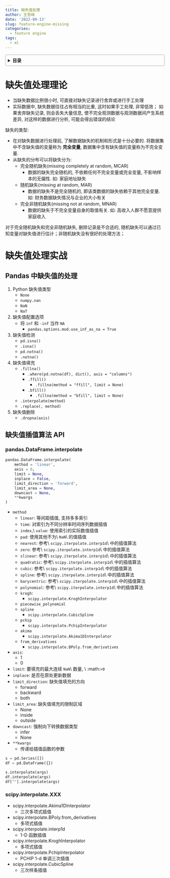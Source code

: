 ```yaml
---
title: 缺失值处理
author: 王哲峰
date: '2022-09-13'
slug: feature-engine-missing
categories:
  - feature engine
tags:
  - ml
---
```


<style>
details {
    border: 1px solid #aaa;
    border-radius: 4px;
    padding: .5em .5em 0;
}
summary {
    font-weight: bold;
    margin: -.5em -.5em 0;
    padding: .5em;
}
details[open] {
    padding: .5em;
}
details[open] summary {
    border-bottom: 1px solid #aaa;
    margin-bottom: .5em;
}
</style>

<details><summary>目录</summary><p>

- [缺失值处理理论](#缺失值处理理论)
- [缺失值处理实战](#缺失值处理实战)
  - [Pandas 中缺失值的处理](#pandas-中缺失值的处理)
  - [缺失值插值算法 API](#缺失值插值算法-api)
    - [pandas.DataFrame.interpolate](#pandasdataframeinterpolate)
    - [scipy.interpolate.XXX](#scipyinterpolatexxx)
</p></details><p></p>


# 缺失值处理理论

- 当缺失数据比例很小时, 可直接对缺失记录进行舍弃或进行手工处理
- 实际数据中, 缺失数据往往占有相当的比重, 这时如果手工处理, 非常低效；
  如果舍弃缺失记录, 则会丢失大量信息, 使不完全观测数据与观测数据间产生系统差异, 
  对这样的数据进行分析, 可能会得出错误的结论

缺失的类型:

- 在对缺失数据进行处理前, 了解数据缺失的机制和形式是十分必要的. 
  将数据集中不含缺失值的变量称为 **完全变量**, 数据集中含有缺失值的变量称为不完全变量. 
- 从缺失的分布可以将缺失分为: 
   - 完全随机缺失(missing completely at random, MCAR)
      - 数据的缺失完全随机的, 不依赖任何不完全变量或完全变量, 不影响样本的无偏性. 如: 家庭地址缺失
   - 随机缺失(missing at random, MAR)
      - 数据的缺失不是完全随机的, 即该类数据的缺失依赖于其他完全变量. 如: 财务数据缺失情况与企业的大小有关
   - 完全非随机缺失(missing not at random, MNAR)
      - 数据的缺失于不完全变量自身的取值有关. 如: 高收入人群不愿意提供家庭收入

对于完全随机缺失和完全非随机缺失, 删除记录是不合适的, 
随机缺失可以通过已知变量对缺失值进行估计；非随机缺失没有很好的处理方法；

# 缺失值处理实战

## Pandas 中缺失值的处理

1. Python 缺失值类型
    - `None`
    - `numpy.nan`
    - `NaN`
    - `NaT`
2. 缺失值配置选项
   - 将 `inf` 和 `-inf` 当作 `NA`
      - `pandas.options.mod.use_inf_as_na = True`
3. 缺失值检测
   - `pd.isna()`
   - `.isna()`
   - `pd.notna()`
   - `.notna()`
4. 缺失值填充
   - `.fillna()`
      - `.where(pd.notna(df), dict(), axis = "columns")`
      - `.ffill()`
         - `.fillna(method = "ffill", limit = None)`
      - `.bfill()`
         - `.fillna(method = "bfill", limit = None)`
   - `.interpolate(method)`
   - `.replace(, method)`
5. 缺失值删除
   - `.dropna(axis)`


## 缺失值插值算法 API

### pandas.DataFrame.interpolate

```python
pandas.DataFrame.interpolate(
    method = 'linear', 
    axis = 0, 
    limit = None, 
    inplace = False, 
    limit_direction = 'forward', 
    limit_area = None, 
    downcast = None, 
    **kwargs
)
```

- `method`
   - `linear`: 等间距插值, 支持多多索引
   - `time`: 对索引为不同分辨率时间序列数据插值
   - `index`,\ `value`: 使用索引的实际数值插值
   - `pad`: 使用其他不为\ `NaN`\ 的值插值
   - `nearest`: 参考\ `scipy.iterpolate.interp1d`\ 中的插值算法
   - `zero`: 参考\ `scipy.iterpolate.interp1d`\ 中的插值算法
   - `slinear`: 参考\ `scipy.iterpolate.interp1d`\ 中的插值算法
   - `quadratic`: 参考\ `scipy.iterpolate.interp1d`\ 中的插值算法
   - `cubic`: 参考\ `scipy.iterpolate.interp1d`\ 中的插值算法
   - `spline`: 参考\ `scipy.iterpolate.interp1d`\ 中的插值算法
   - `barycentric`: 参考\ `scipy.iterpolate.interp1d`\ 中的插值算法
   - `polynomial`: 参考\ `scipy.iterpolate.interp1d`\ 中的插值算法
   - `krogh`:
      - `scipy.interpolate.KroghInterpolator`
   - `piecewise_polynomial`
   - `spline`
      - `scipy.interpolate.CubicSpline`
   - `pchip`
      - `scipy.interpolate.PchipInterpolator`
   - `akima`
      - `scipy.interpolate.Akima1DInterpolator`
   - `from_derivatives`
      - `scipy.interpolate.BPoly.from_derivatives`
- `axis`:
   - 1
   - 0
- `limit`: 要填充的最大连续 `NaN`\ 数量, \ :math:`>0`
- `inplace`: 是否在原处更新数据
- `limit_direction`: 缺失值填充的方向
   - forward
   - backward
   - both
- `limit_area`: 缺失值填充的限制区域
   - None
   - inside
   - outside
- `downcast`: 强制向下转换数据类型
   - infer
   - None
- `**kwargs`
   - 传递给插值函数的参数

```python
s = pd.Series([])
df = pd.DataFrame({})

s.interpolate(args)
df.interpolate(args)
df[""].interpolate(args)
```

### scipy.interpolate.XXX

- scipy.interpolate.Akima1DInterpolator
   - 三次多项式插值
- scipy.interpolate.BPoly.from_derivatives
   - 多项式插值
- scipy.interpolate.interp1d
   - 1-D 函数插值
- scipy.interpolate.KroghInterpolator
   - 多项式插值
- scipy.interpolate.PchipInterpolator
   - PCHIP 1-d 单调三次插值
- scipy.interpolate.CubicSpline
   - 三次样条插值

